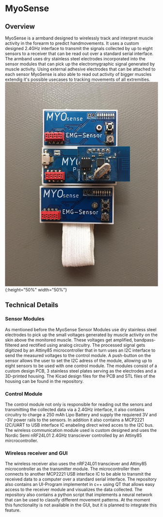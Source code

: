 # MyoSense
## Overview
MyoSense is a armband designed to wirelessly track and interpret muscle activity in the forearm to predict handmovements. It uses a custom designed 2.4GHz interface to transmit the signals collected by up to eight sensors to a receiver that can be read out over a standard serial interface. The armband uses dry stainless steel electrodes incorporated into the sensor modules that can pick up the electromygraphic signal generated by muscle activity. Using external adhesive electrodes that can be attached to each sensor MyoSense is also able to read out activity of bigger muscles extendig it's possible usecases to tracking movements of all extremities. 
![test image size](https://github.com/timohueser/MyoSense/blob/master/Picture_Gallery/MyoSense_Armband.jpeg){:height="50%" width="50%"}

## Technical Details
### Sensor Modules
As mentioned before the MyoSense Sensor Modules use dry stainless steel electrodes to pick up the small voltages generated by muscle activity on the skin above the monitored muscle. These voltages get amplified, bandpass-filtered and rectified using analog circuitry. The processed signal gets digitized by an Attiny85 microcontroller that in turn uses an I2C interface to send the measured voltages to the control module. A push-button on the sensor allows the user to set the I2C adress of the module, allowing up to eight sensors to be used with one control module. The modules consist of a custom design PCB, 3 stainless steel plates serving as the electrodes and a 3D-printed housing. The Kicad design files for the PCB and STL files of the housing can be found in the repository. 

### Control Module
The control module not only is responsible for reading out the senors and transmitting the collected data via a 2.4GHz interface, it also contains circuitry to charge a 250 mAh Lipo Battery and supply the requiered 3V and -3V power rails to the sensors. In addition it also contains a MCP2221 I2C/UART to USB interface IC enabeling direct wired acces to the I2C bus. The wireless communication module used is custom designed and uses the Nordic Semi nRF24L01 2.4GHz transciever controlled by an Attiny85 mircrocontroller.

### Wireless receiver and GUI
The wireless receiver also uses the nRF24L01 transciever and Attiny85 microcontroller as the transmitter module. The microcontroller then connects to another MCP2221 USB interface IC to be able to transmit the received data to a computer over a standard serial interface. The repository also contains an UI-Program implementet in c++ using QT that allows easy access to the receiver module and visualizes the data collected. The repository also contains a python script that implements a neural network that can be used to classify different movement patterns. At the moment this functionality is not available in the GUI, but it is planned to integrate this feature. 
